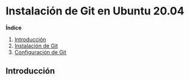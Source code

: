 # Instalación de Git en Ubuntu 20.04
**Índice**

1. [Introducción](#1)
2. [Instalación de Git](#2)
3. [Configuración de Git](#3)

## Introducción<a name="1"></a>
